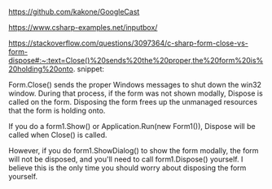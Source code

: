https://github.com/kakone/GoogleCast

https://www.csharp-examples.net/inputbox/

https://stackoverflow.com/questions/3097364/c-sharp-form-close-vs-form-dispose#:~:text=Close()%20sends%20the%20proper,the%20form%20is%20holding%20onto.
snippet:

Form.Close() sends the proper Windows messages to shut down the win32 window. During that process, if the form was not shown modally, Dispose is called on the form. Disposing the form frees up the unmanaged resources that the form is holding onto.

If you do a form1.Show() or Application.Run(new Form1()), Dispose will be called when Close() is called.

However, if you do form1.ShowDialog() to show the form modally, the form will not be disposed, and you'll need to call form1.Dispose() yourself. I believe this is the only time you should worry about disposing the form yourself.